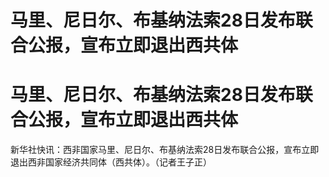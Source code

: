 # 马里、尼日尔、布基纳法索28日发布联合公报，宣布立即退出西共体

# 马里、尼日尔、布基纳法索28日发布联合公报，宣布立即退出西共体

新华社快讯：西非国家马里、尼日尔、布基纳法索28日发布联合公报，宣布立即退出西非国家经济共同体（西共体）。（记者王子正）


